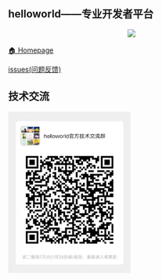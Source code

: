 ## helloworld——专业开发者平台
<p style="text-align:center"><img src="https://www.helloworld.net/test/logo.svg" width=250 /></p>

[🏠 Homepage](https://www.helloworld.net/)

[issues(问题反馈)](https://github.com/helloworld-Co/helloworld/issues)

## 技术交流
<img src="./hw.jpeg" width=250 />
